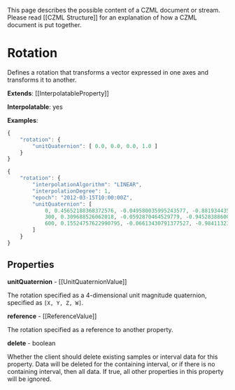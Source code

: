 This page describes the possible content of a CZML document or stream. Please read [[CZML Structure]] for an explanation of how a CZML document is put together.

# Rotation

Defines a rotation that transforms a vector expressed in one axes and transforms it to another.

**Extends**: [[InterpolatableProperty]]

**Interpolatable**: yes

**Examples**:

```javascript
{
    "rotation": {
        "unitQuaternion": [ 0.0, 0.0, 0.0, 1.0 ]
    }
}
```

```javascript
{
    "rotation": {
        "interpolationAlgorithm": "LINEAR",
        "interpolationDegree": 1,
        "epoch": "2012-03-15T10:00:00Z",
        "unitQuaternion": [
            0, 0.45652188368372576, -0.049580035995243577, -0.8819344359461565, 0.10640131785324795,
            300, 0.309688526062018, -0.0592870464529779, -0.945283886004075, 0.0837641797515638,
            600, 0.15524757622990795, -0.06613430791377527, -0.9841132393764626, 0.05518673278488507
        ]
    }
}
```

## Properties

**unitQuaternion** - [[UnitQuaternionValue]]

The rotation specified as a 4-dimensional unit magnitude quaternion, specified as `[X, Y, Z, W]`.


**reference** - [[ReferenceValue]]

The rotation specified as a reference to another property.


**delete** - boolean

Whether the client should delete existing samples or interval data for this property. Data will be deleted for the containing interval, or if there is no containing interval, then all data. If true, all other properties in this property will be ignored.


